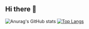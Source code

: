 ## Hi there 👋


![Anurag's GitHub stats](https://github-readme-stats.vercel.app/api?username=a-alvezx&show_icons=true&theme=radical)
[![Top Langs](https://github-readme-stats.vercel.app/api/top-langs/?username=a-alvezx&layout=donut&theme=radical)](https://github.com/anuraghazra/github-readme-stats)
